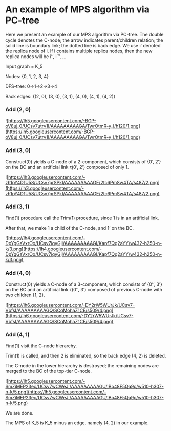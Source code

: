 # An example of MPS algorithm via PC-tree #

Here we present an example of our MPS algorithm via PC-tree. The double cycle denotes the C-node; the arrow indicates parent/children relation; the solid line is boundary link; the dotted line is back edge. We use i’ denoted the replica node of i. If i contains multiple replica nodes, then the new replica nodes will be i’’, i’’’, …

Input graph = K\_5

Nodes: {0, 1, 2, 3, 4}

DFS-tree: 0→1→2→3→4

Back edges: {(2, 0), (3, 0), (3, 1), (4, 0), (4, 1), (4, 2)}



### Add (2, 0) ###

![https://lh5.googleusercontent.com/-BGP-oV8uj_0/UCsv7utrv1I/AAAAAAAAAGA/TwrOtmR-y_I/h120/1.png](https://lh5.googleusercontent.com/-BGP-oV8uj_0/UCsv7utrv1I/AAAAAAAAAGA/TwrOtmR-y_I/h120/1.png)

### Add (3, 0) ###
Construct(0) yields a C-node of a 2-component, which consists of {0’, 2’} on the BC and an artificial link τ(0’, 2’) composed of only 1.

![https://lh3.googleusercontent.com/-zh1pY4D1U58/UCsv7prSPkI/AAAAAAAAAGE/2tc6PmSw4TA/s487/2.png](https://lh3.googleusercontent.com/-zh1pY4D1U58/UCsv7prSPkI/AAAAAAAAAGE/2tc6PmSw4TA/s487/2.png)

### Add (3, 1) ###
Find(1) procedure call the Trim(1) procedure, since 1 is in an artificial link.

After that, we make 1 a child of the C-node, and 1’ on the BC.

![https://lh4.googleusercontent.com/-DpYgGaVxrOo/UCsv7iqyGjI/AAAAAAAAAGI/Kapf7Qq2aYY/w432-h250-n-k/3.png](https://lh4.googleusercontent.com/-DpYgGaVxrOo/UCsv7iqyGjI/AAAAAAAAAGI/Kapf7Qq2aYY/w432-h250-n-k/3.png)

### Add (4, 0) ###
Construct(0) yields a C-node of a 3-component, which consists of {0’’, 3’} on the BC and an artificial link τ(0’’, 3’) composed of previous C-node with two children {1, 2}.

![https://lh6.googleusercontent.com/-DY2rW5WUrJk/UCsv7-VbfsI/AAAAAAAAAGQ/SCqMohaZ1CE/s509/4.png](https://lh6.googleusercontent.com/-DY2rW5WUrJk/UCsv7-VbfsI/AAAAAAAAAGQ/SCqMohaZ1CE/s509/4.png)

### Add (4, 1) ###
Find(1) visit the C-node hierarchy.

Trim(1) is called, and then 2 is eliminated, so the back edge (4, 2) is deleted.

The C-node in the lower hierarchy is destroyed; the remaining nodes are merged to the BC of the top-tier C-node.

![https://lh5.googleusercontent.com/-SmZiMEP23ec/UCsv7wCWeJI/AAAAAAAAAGU/IBo48F5Qa9c/w510-h307-n-k/5.png](https://lh5.googleusercontent.com/-SmZiMEP23ec/UCsv7wCWeJI/AAAAAAAAAGU/IBo48F5Qa9c/w510-h307-n-k/5.png)

We are done.

The MPS of K\_5 is K\_5 minus an edge, namely (4, 2) in our example.